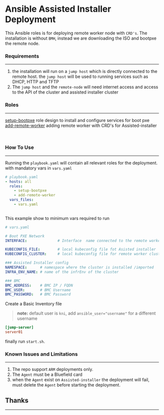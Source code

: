 # Ansible Assisted Installer Deployment

This Ansible roles is for deploying remote worker node with `CRD's`. 
The installation is without `BMH`, instead we are downloading the ISO and bootpxe the remote node.

### **Requirements** 
---
1. the installation will run on a `jump host` which is directly connected to the remote host. the `jump host` will be used to running services such as DHCP, HTTP and TFTP 
2. The `jump host` and the `remote-node` will need internet access and access to the API of the cluster and assisted installer cluster

### **Roles**
---
[setup-bootpxe](docs/setup-bootpxe.md) role design to install and configure services for boot pxe  
[add-remote-worker](docs/add-remote-worker.md) adding remote worker with CRD's for Assisted-installer

<BR>

### **How To Use**
---
Running the `playbook.yaml` will contain all relevant roles for the deployment. 
with mandatory vars in `vars.yaml`
```yaml
# playbook.yaml
- hosts: all
  roles:
    - setup-bootpxe
    - add-remote-worker
  vars_files:
    - vars.yaml 
  
```

This example show to minimum vars required to run
```yaml
# vars.yaml

# Boot PXE Network
INTERFACE:              # Interface  name connected to the remote worker

KUBECONFIG_FILE:        # local kubeconfig file fot Asisted installer 
KUBECONFIG_CLUSTER:     # local kubeconfig file for remote worker cluster should be installed on

### Assisted Installer config
NAMESPACE:      # namespace where the cluster is installed /imported
INFRA_ENV_NAME: # name of the infrEnv of the cluster

### BMC 
BMC_ADDRESS:    # BMC IP / FQDN
BMC_USER:       # BMC Username
BMC_PASSWORD:   # BMC Password

```
Create a Basic Inventory file
> **note:** default user is `kni`, add `ansible_user="username"` for a different username
```ini
[jump-server]
server01 
```

finally run `start.sh`.

### **Known Issues and Limitations**
---
1. The repo support `ARM` deployments only.
2. The `Agent` must be a Bluefield card
3. when the `Agent` exist on `Assisted-installer` the deployment will fail, must delete the `Agent` before starting the deployment.



## Thanks
---
